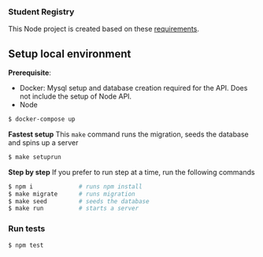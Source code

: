 ### Student Registry
This Node project is created based on these [requirements](https://gist.github.com/d3hiring/4d1415d445033d316c36a56f0953f4ef).

## Setup local environment
**Prerequisite**:
- Docker: Mysql setup and database creation required for the API. Does not include the setup of Node API.
- Node

```sh
$ docker-compose up
```

**Fastest setup**
This `make` command runs the migration, seeds the database and spins up a server
```sh
$ make setuprun
```
**Step by step**
If you prefer to run step at a time, run the following commands
```sh
$ npm i             # runs npm install
$ make migrate      # runs migration
$ make seed         # seeds the database
$ make run          # starts a server
```

### Run tests
```sh
$ npm test
```